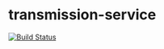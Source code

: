 # transmission-service
[![Build Status](https://travis-ci.org/eshaffer321/transmission-service.svg?branch=master)](https://travis-ci.org/eshaffer321/transmission-service)

